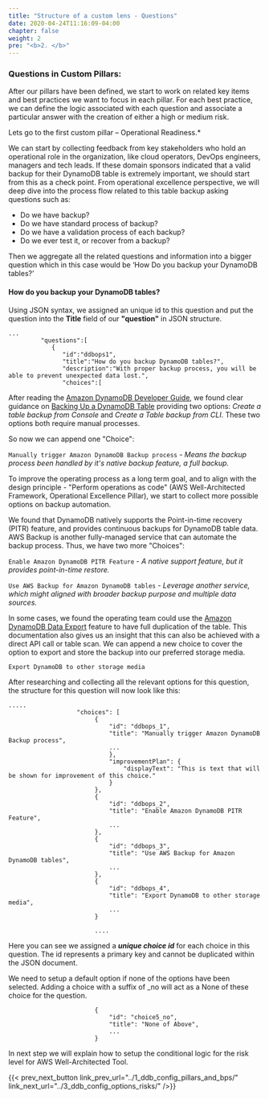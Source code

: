 ```yaml
---
title: "Structure of a custom lens - Questions"
date: 2020-04-24T11:16:09-04:00
chapter: false
weight: 2
pre: "<b>2. </b>"
---
```



### Questions in Custom Pillars:

After our pillars have been defined, we start to work on related key items and best practices we want to focus in each pillar. For each best practice, we can define the logic associated with each question and associate a particular answer with the creation of either a high or medium risk.

Lets go to the first custom pillar – Operational Readiness.*

We can start by collecting feedback from key stakeholders who hold an operational role in the organization, like cloud operators, DevOps engineers, managers and tech leads. If these domain sponsors indicated that a valid backup for their DynamoDB table is extremely important, we should start from this as a check point. From operational excellence perspective, we will deep dive into the process flow related to this table backup asking questions such as:
- Do we have backup?
- Do we have standard process of backup?
- Do we have a validation process of each backup?
- Do we ever test it, or recover from a backup?

Then we aggregate all the related questions and information into a bigger question which in this case would be ‘How Do you backup your DynamoDB tables?’

#### How do you backup your DynamoDB tables?

Using JSON syntax, we assigned an unique id to this question and put the question into the **Title** field of our **"question"** in JSON structure.

```
...
         "questions":[
            {
               "id":"ddbops1",
               "title":"How do you backup DynamoDB tables?",
               "description":"With proper backup process, you will be able to prevent unexpected data lost.",
               "choices":[

```

After reading the [Amazon DynamoDB Developer Guide](https://docs.aws.amazon.com/amazondynamodb/latest/developerguide/), we found clear guidance on [Backing Up a DynamoDB Table](https://docs.aws.amazon.com/amazondynamodb/latest/developerguide/Backup.Tutorial.html) providing two options: *Create a table backup from Console* and *Create a Table backup from CLI*. These two options both require manual processes.

So now we can append one "Choice":

`Manually trigger Amazon DynamoDB Backup process` - *Means the backup process been handled by it's native backup feature, a full backup.*

To improve the operating process as a long term goal, and to align with the design principle - "Perform operations as code" (AWS Well-Architected Framework, Operational Excellence Pillar), we start to collect more possible options on backup automation.

We found that DynamoDB natively supports the Point-in-time recovery (PITR) feature, and provides continuous backups for DynamoDB table data. AWS Backup is another fully-managed service that can automate the backup process. Thus, we have two more "Choices":

`Enable Amazon DynamoDB PITR Feature` - *A native support feature, but it provides point-in-time restore.*

`Use AWS Backup for Amazon DynamoDB tables` - *Leverage another service, which might aligned with broader backup purpose and multiple data sources.*

In some cases, we found the operating team could use the [Amazon DynamoDB Data Export](https://docs.aws.amazon.com/amazondynamodb/latest/developerguide/DataExport.html) feature to have full duplication of the table. This documentation also gives us an insight that this can also be achieved with a direct API call or table scan. We can append a new choice to cover the option to export and store the backup into our preferred storage media.

`Export DynamoDB to other storage media`

After researching and collecting all the relevant options for this question, the structure for this question will now look like this:

```
.....
                   "choices": [
                        {
                            "id": "ddbops_1",
                            "title": "Manually trigger Amazon DynamoDB Backup process",
                            ...
                            },
                            "improvementPlan": {
                                "displayText": "This is text that will be shown for improvement of this choice."
                            }
                        },
                        {
                            "id": "ddbops_2",
                            "title": "Enable Amazon DynamoDB PITR Feature",
                            ...
                        },
                        {
                            "id": "ddbops_3",
                            "title": "Use AWS Backup for Amazon DynamoDB tables",
                            ...
                        },
                        {
                            "id": "ddbops_4",
                            "title": "Export DynamoDB to other storage media",
                            ...
                        }

                        ....

```

Here you can see we assigned a ***unique choice id*** for each choice in this question. The id represents a primary key and cannot be duplicated within the JSON document.

We need to setup a default option if none of the options have been selected. Adding a choice with a suffix of _no will act as a None of these choice for the question.

```
                        {
                            "id": "choice5_no",
                            "title": "None of Above",
                            ...
                        }
```

In next step we will explain how to setup the conditional logic for the risk level for AWS Well-Architected Tool.

{{< prev_next_button link_prev_url="../1_ddb_config_pillars_and_bps/" link_next_url="../3_ddb_config_options_risks/" />}}
